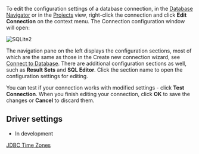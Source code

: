To edit the configuration settings of a database connection, in the [Database Navigator](Database-Navigator) or in the [Projects](Projects) view, right-click the connection and click **Edit Connection** on the context menu. The Connection configuration window will open:


![SQLite2](https://github.com/dbeaver/dbeaver/assets/49681450/c903a47f-fa00-4d9b-8f17-68cbe11948a1)


The navigation pane on the left displays the configuration sections, most of which are the same as those in the Create new connection wizard, see [Connect to Database](Connect-to-Database). There are additional configuration sections as well, such as **Result Sets** and **SQL Editor**. Click the section name to open the configuration settings for editing.

You can test if your connection works with modified settings - click **Test Connection**. When you finish editing your connection, click **OK** to save the changes or **Cancel** to discard them.

## Driver settings

* In development

[JDBC Time Zones](JDBC-Time-Zones)
